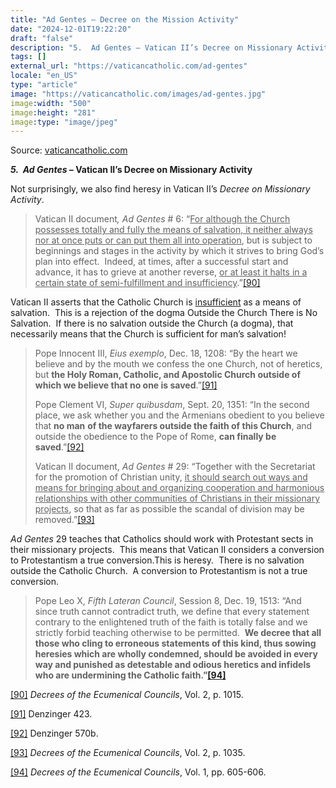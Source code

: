 ```yaml
---
title: "Ad Gentes – Decree on the Mission Activity"
date: "2024-12-01T19:22:20"
draft: "false"
description: "5.  Ad Gentes – Vatican II’s Decree on Missionary Activity Not surprisingly, we also find heresy in Vatican II’s Decree on Missionary Activity. Vatican II document, Ad Gentes # [...]"
tags: []
external_url: "https://vaticancatholic.com/ad-gentes"
locale: "en_US"
type: "article"
image: "https://vaticancatholic.com/images/ad-gentes.jpg"
image:width: "500"
image:height: "281"
image:type: "image/jpeg"
---
```


Source: [vaticancatholic.com](https://vaticancatholic.com/ad-gentes)

<p><strong><em>5.  Ad Gentes</em></strong><strong> – Vatican II’s Decree on Missionary Activity</strong></p>
<p>Not surprisingly, we also find heresy in Vatican II’s <em>Decree on Missionary Activity</em>.</p>

<blockquote>
<p>Vatican II document<em>, Ad Gentes </em># 6: “<span style="text-decoration: underline;">For although the Church possesses totally and fully the means of salvation, it neither always nor at once puts or can put them all into operation</span>, but is subject to beginnings and stages in the activity by which it strives to bring God’s plan into effect.  Indeed, at times, after a successful start and advance, it has to grieve at another reverse, <span style="text-decoration: underline;">or at least it halts in a certain state of semi-fulfillment and insufficiency</span>.”<a id="_ednref90" title="" href="#_edn90" name="_ednref90">[90]</a></p>
</blockquote>
<p>Vatican II asserts that the Catholic Church is <span style="text-decoration: underline;">insufficient</span> as a means of salvation.  This is a rejection of the dogma Outside the Church There is No Salvation.  If there is no salvation outside the Church (a dogma), that necessarily means that the Church is sufficient for man’s salvation!</p>

<blockquote>
<p>Pope Innocent III, <em>Eius exemplo</em>, Dec. 18, 1208: “By the heart we believe and by the mouth we confess the one Church, not of heretics, but <strong>the Holy Roman, Catholic, and Apostolic Church outside of which we believe that no one is saved</strong>.”<a id="_ednref91" title="" href="#_edn91" name="_ednref91">[91]</a></p>
<p>Pope Clement VI, <em>Super quibusdam</em>, Sept. 20, 1351: “In the second place, we ask whether you and the Armenians obedient to you believe that <strong>no man</strong> <strong>of the wayfarers outside the faith of this Church</strong>, and outside the obedience to the Pope of Rome, <strong>can finally be saved</strong>.”<a id="_ednref92" title="" href="#_edn92" name="_ednref92">[92]</a></p>
<p>Vatican II document,<em> Ad Gentes </em># 29: “Together with the Secretariat for the promotion of Christian unity, <span style="text-decoration: underline;">it should search out ways and means for bringing about and organizing cooperation and harmonious relationships with other communities of Christians in their missionary projects</span>, so that as far as possible the scandal of division may be removed.”<a id="_ednref93" title="" href="#_edn93" name="_ednref93">[93]</a></p>
</blockquote>
<p><em>Ad Gentes</em> 29 teaches that Catholics should work with Protestant sects in their missionary projects.  This means that Vatican II considers a conversion to Protestantism a true conversion.This is heresy.  There is no salvation outside the Catholic Church.  A conversion to Protestantism is not a true conversion.</p>

<blockquote>
<p>Pope Leo X, <em>Fifth Lateran Council</em>, Session 8, Dec. 19, 1513: “And since truth cannot contradict truth, we define that every statement contrary to the enlightened truth of the faith is totally false and we strictly forbid teaching otherwise to be permitted.  <strong>We decree that all those who cling to erroneous statements of this kind, thus sowing heresies which are wholly condemned, should be avoided in every way and punished as detestable and odious heretics and infidels who are undermining the Catholic faith.”<a id="_ednref94" title="" href="#_edn94" name="_ednref94"><strong>[94]</strong></a></strong></p>
</blockquote>

<div class="footnotes">

<div id="edn90">
<p><a id="_edn90" title="" href="#_ednref90" name="_edn90">[90]</a> <em>Decrees of the Ecumenical Councils</em>, Vol. 2, p. 1015.</p>

</div>
<div id="edn91">
<p><a id="_edn91" title="" href="#_ednref91" name="_edn91">[91]</a> Denzinger 423.</p>

</div>
<div id="edn92">
<p><a id="_edn92" title="" href="#_ednref92" name="_edn92">[92]</a> Denzinger 570b.</p>

</div>
<div id="edn93">
<p><a id="_edn93" title="" href="#_ednref93" name="_edn93">[93]</a> <em>Decrees of the Ecumenical Councils</em>, Vol. 2, p. 1035.</p>

</div>
<div id="edn94">
<p><a id="_edn94" title="" href="#_ednref94" name="_edn94">[94]</a> <em>Decrees of the Ecumenical Councils</em>, Vol. 1, pp. 605-606.</p>

</div>
